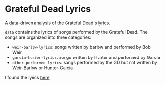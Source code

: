 # Grateful Dead Lyrics
A data-driven analysis of the Grateful Dead's lyrics. 

`data` contains the lyrics of songs performed by the Grateful Dead. The songs are organized into three categories: 
* `weir-barlow-lyrics`: songs written by barlow and performed by Bob Weir
* `garcia-hunter-lyrics`: songs written by Hunter and performed by Garcia
* `other-performed-lyrics`: songs performed by the GD but not written by Weir-Barlow or Hunter-Garcia

I found the lyrics [here](https://www.cs.cmu.edu/~mleone/dead-lyrics.html)